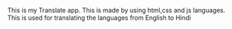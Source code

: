 This is my Translate app.
This is made by using html,css and js languages.
This is used for translating the languages from English to Hindi 
